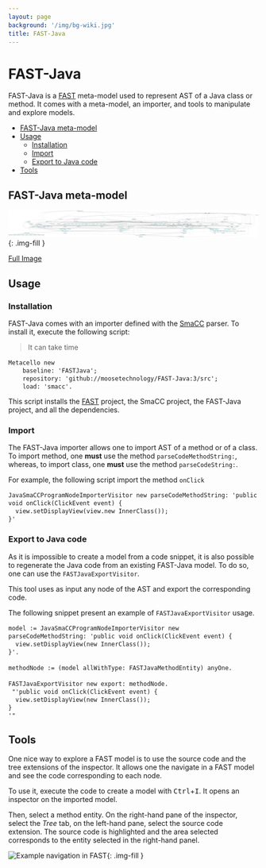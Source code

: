```yaml
---
layout: page
background: '/img/bg-wiki.jpg'
title: FAST-Java
---
```


# FAST-Java <!-- omit in toc -->

FAST-Java is a [FAST](FAST) meta-model used to represent AST of a Java class or method.
It comes with a meta-model, an importer, and tools to manipulate and explore models.

- [FAST-Java meta-model](#fast-java-meta-model)
- [Usage](#usage)
  - [Installation](#installation)
  - [Import](#import)
  - [Export to Java code](#export-to-java-code)
- [Tools](#tools)

## FAST-Java meta-model

![FAST-Java meta-model](https://raw.githubusercontent.com/moosetechnology/FAST-JAVA/v3-doc/fast-java.svg){: .img-fill }

[Full Image](https://raw.githubusercontent.com/moosetechnology/FAST-JAVA/v3-doc/fast-java.svg)

## Usage

### Installation

FAST-Java comes with an importer defined with the [SmaCC](https://github.com/j-brant/SmaCC) parser.
To install it, execute the following script:

> It can take time

```st
Metacello new
    baseline: 'FASTJava';
    repository: 'github://moosetechnology/FAST-Java:3/src';
    load: 'smacc'.
```

This script installs the [FAST](FAST) project, the SmaCC project, the FAST-Java project, and all the dependencies.

### Import

The FAST-Java importer allows one to import AST of a method or of a class.
To import method, one **must** use the method `parseCodeMethodString:`, whereas, to import class, one **must** use the method `parseCodeString:`.

For example, the following script import the method `onClick`

```st
JavaSmaCCProgramNodeImporterVisitor new parseCodeMethodString: 'public void onClick(ClickEvent event) {
  view.setDisplayView(view.new InnerClass());
}'
```

### Export to Java code

As it is impossible to create a model from a code snippet, it is also possible to regenerate the Java code from an existing FAST-Java model.
To do so, one can use the `FASTJavaExportVisitor`.

This tool uses as input any node of the AST and export the corresponding code.

The following snippet present an example of `FASTJavaExportVisitor` usage.

```st
model := JavaSmaCCProgramNodeImporterVisitor new parseCodeMethodString: 'public void onClick(ClickEvent event) {
  view.setDisplayView(new InnerClass());
}'.

methodNode := (model allWithType: FASTJavaMethodEntity) anyOne.

FASTJavaExportVisitor new export: methodNode.
 "'public void onClick(ClickEvent event) {
  view.setDisplayView(new InnerClass());
}
'"
```

## Tools

One nice way to explore a FAST model is to use the source code and the tree extensions of the inspector.
It allows one the navigate in a FAST model and see the code corresponding to each node.

To use it, execute the code to create a model with <kbd>Ctrl</kbd>+<kbd>I</kbd>.
It opens an inspector on the imported model.

Then, select a method entity.
On the right-hand pane of the inspector, select the *Tree* tab, on the left-hand pane, select the source code extension.
The source code is highlighted and the area selected corresponds to the entity selected in the right-hand panel.

![Example navigation in FAST](img/navigate-fast.gif){: .img-fill }
